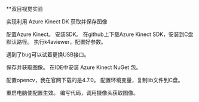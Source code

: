 **双目视觉实验

实现利用 Azure Kinect DK 获取并保存图像

配置Azure Kinect。
安装SDK。
在github上下载Azure Kinect SDK，安装到C盘默认路径。
执行k4aviewer，配置好参数。

遇到了bug可以试着更换USB接口。

保存并获取图像。
在IDE中安装 Azure Kinect NuGet 包。

配置opencv，我在官网下载的是4.7.0。
配置环境变量，复制lib文件到C盘。


重启电脑使配置生效。
编写代码，调用摄像头获取图像。
